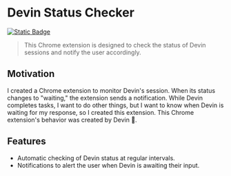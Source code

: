 # Devin Status Checker

[![Static Badge](https://img.shields.io/badge/Build%20with%20Devin-8A2BE2)](https://www.cognition-labs.com/introducing-devin)

> This Chrome extension is designed to check the status of Devin sessions and notify the user accordingly.

## Motivation

I created a Chrome extension to monitor Devin's session. When its status changes to "waiting," the extension sends a notification. While Devin completes tasks, I want to do other things, but I want to know when Devin is waiting for my response, so I created this extension. This Chrome extension's behavior was created by Devin 🎉.

## Features

- Automatic checking of Devin status at regular intervals.
- Notifications to alert the user when Devin is awaiting their input.
